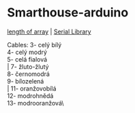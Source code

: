 # Smarthouse-arduino


[length of array](https://forum.arduino.cc/t/sizeof-char-array/475520/5)
 | 
[Serial Library](https://www.arduino.cc/reference/en/language/functions/communication/serial/)

Cables:
3- celý bílý\
4- celý modrý\
5- celá fialová\
 | 
7- žluto-žlutý\
8- černomodrá\
9- bílozelená\
 | 
11- oranžovobílá\
12- modrohnědá\
13- modrooranžová\